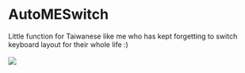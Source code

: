 # AutoMESwitch
Little function for Taiwanese like me who has kept forgetting to switch keyboard layout for their whole life :) <br><br>
![](AutoMESwitch_prototype_demo.gif)
